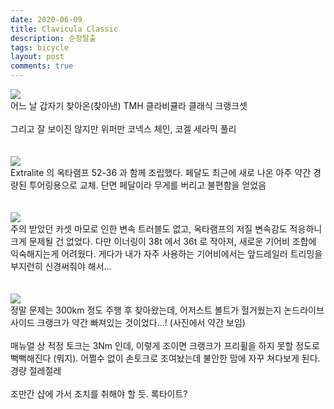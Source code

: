 ```yaml
---
date: 2020-06-09
title: Clavicula Classic
description: 순정탈출
tags: bicycle
layout: post
comments: true
---
```


<img src="https://n2wb.files.wordpress.com/2020/06/img_6768.jpg" class="size-full wp-image-323">
<br>
어느 날 갑자기 찾아온(찾아낸) TMH 클라비큘라 클래식 크랭크셋
<br> <br>
그리고 잘 보이진 않지만 위퍼만 코넥스 체인, 코겔 세라믹 풀리
<br> <br> <br>
<img src="https://n2wb.files.wordpress.com/2020/06/img_6773.jpg" class="size-full wp-image-324">
<br>
Extralite 의 옥타램프 52-36 과 함께 조립했다. 페달도 최근에 새로 나온 아주 약간 경량된 투어링용으로 교체. 단면 페달이라 무게를 버리고 불편함을 얻었음
<br> <br> <br>
<img src="https://n2wb.files.wordpress.com/2020/06/img_6993.jpg" class="size-full wp-image-332">
<br>
주의 받았던 카셋 마모로 인한 변속 트러블도 없고, 옥타램프의 저질 변속감도 적응하니 크게 문제될 건 없었다. 다만 이너링이 38t 에서 36t 로 작아져, 새로운 기어비 조합에 익숙해지는게 어려웠다. 게다가 내가 자주 사용하는 기어비에서는 앞드레일러 트리밍을 부지런히 신경써줘야 해서...
<br> <br> <br>
<img src="https://n2wb.files.wordpress.com/2020/06/img_6990.jpg" class="size-full wp-image-326">
<br>
정말 문제는 300km 정도 주행 후 찾아왔는데, 어저스트 볼트가 헐거웠는지 논드라이브사이드 크랭크가 약간 빠져있는 것이었다...! (사진에서 약간 보임)
<br> <br>
매뉴얼 상 적정 토크는 3Nm 인데, 이렇게 조이면 크랭크가 프리휠을 하지 못할 정도로 뻑뻑해진다 (뭐지). 어쩔수 없이 손토크로 조여놨는데 불안한 맘에 자꾸 쳐다보게 된다. 경량 절레절레
<br> <br>
조만간 샵에 가서 조치를 취해야 할 듯. 록타이트?
